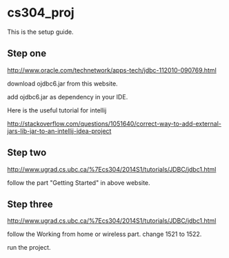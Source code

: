 # cs304_proj

This is the setup guide.

## Step one

http://www.oracle.com/technetwork/apps-tech/jdbc-112010-090769.html

download ojdbc6.jar from this website.

add ojdbc6.jar as dependency in your IDE.

Here is the useful tutorial for intellij

http://stackoverflow.com/questions/1051640/correct-way-to-add-external-jars-lib-jar-to-an-intellij-idea-project

## Step two
http://www.ugrad.cs.ubc.ca/%7Ecs304/2014S1/tutorials/JDBC/jdbc1.html

follow the part "Getting Started" in above website.

## Step three
http://www.ugrad.cs.ubc.ca/%7Ecs304/2014S1/tutorials/JDBC/jdbc1.html

follow the Working from home or wireless part. change 1521 to 1522.

run the project.
